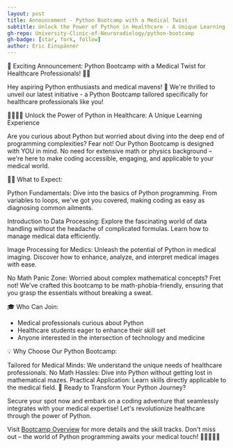 ```yaml
---
layout: post
title: Announcement - Python Bootcamp with a Medical Twist
subtitle: Unlock the Power of Python in Healthcare - A Unique Learning Experience
gh-repo: University-Clinic-of-Neuroradiology/python-bootcamp
gh-badge: [star, fork, follow]
author: Eric Einspänner
---
```


🎉 Exciting Announcement: Python Bootcamp with a Medical Twist for Healthcare Professionals! 🐍💊

Hey aspiring Python enthusiasts and medical mavens! 🌟 We're thrilled to unveil our latest initiative - a Python Bootcamp tailored specifically for healthcare professionals like you!

👩‍⚕️👨‍⚕️ Unlock the Power of Python in Healthcare: A Unique Learning Experience

Are you curious about Python but worried about diving into the deep end of programming complexities? Fear not! Our Python Bootcamp is designed with YOU in mind. No need for extensive math or physics background – we're here to make coding accessible, engaging, and applicable to your medical world.

🧑‍💻 What to Expect:

Python Fundamentals: Dive into the basics of Python programming. From variables to loops, we've got you covered, making coding as easy as diagnosing common ailments.

Introduction to Data Processing: Explore the fascinating world of data handling without the headache of complicated formulas. Learn how to manage medical data efficiently.

Image Processing for Medics: Unleash the potential of Python in medical imaging. Discover how to enhance, analyze, and interpret medical images with ease.

No Math Panic Zone: Worried about complex mathematical concepts? Fret not! We've crafted this bootcamp to be math-phobia-friendly, ensuring that you grasp the essentials without breaking a sweat.

🎓 Who Can Join:

- Medical professionals curious about Python
- Healthcare students eager to enhance their skill set
- Anyone interested in the intersection of technology and medicine

💡 Why Choose Our Python Bootcamp:

Tailored for Medical Minds: We understand the unique needs of healthcare professionals.
No Math Hassles: Dive into Python without getting lost in mathematical mazes.
Practical Application: Learn skills directly applicable to the medical field.
🚀 Ready to Transform Your Python Journey?

Secure your spot now and embark on a coding adventure that seamlessly integrates with your medical expertise! Let's revolutionize healthcare through the power of Python.

Visit [Bootcamp Overview](../courses/bootcamp_overview) for more details and the skill tracks. Don't miss out – the world of Python programming awaits your medical touch! 🚀👩‍⚕️👨‍⚕️
